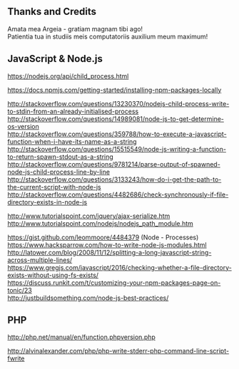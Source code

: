 Thanks and Credits
--------------------------------------------------------------------------------
Amata mea Argeia - gratiam magnam tibi ago!  
Patientia tua in studiis meis computatoriis auxilium meum maximum!  

## JavaScript & Node.js
https://nodejs.org/api/child_process.html  

https://docs.npmjs.com/getting-started/installing-npm-packages-locally  

http://stackoverflow.com/questions/13230370/nodejs-child-process-write-to-stdin-from-an-already-initialised-process  
http://stackoverflow.com/questions/14989081/node-js-to-get-determine-os-version  
http://stackoverflow.com/questions/359788/how-to-execute-a-javascript-function-when-i-have-its-name-as-a-string  
http://stackoverflow.com/questions/15515549/node-js-writing-a-function-to-return-spawn-stdout-as-a-string  
http://stackoverflow.com/questions/9781214/parse-output-of-spawned-node-js-child-process-line-by-line  
http://stackoverflow.com/questions/3133243/how-do-i-get-the-path-to-the-current-script-with-node-js  
http://stackoverflow.com/questions/4482686/check-synchronously-if-file-directory-exists-in-node-js  

http://www.tutorialspoint.com/jquery/ajax-serialize.htm
http://www.tutorialspoint.com/nodejs/nodejs_path_module.htm  

https://gist.github.com/leommoore/4484379 (Node - Processes)  
https://www.hacksparrow.com/how-to-write-node-js-modules.html  
http://latower.com/blog/2008/11/12/splitting-a-long-javascript-string-across-multiple-lines/  
https://www.gregjs.com/javascript/2016/checking-whether-a-file-directory-exists-without-using-fs-exists/  
https://discuss.runkit.com/t/customizing-your-npm-packages-page-on-tonic/23  
http://justbuildsomething.com/node-js-best-practices/  

## PHP
http://php.net/manual/en/function.phpversion.php  

http://alvinalexander.com/php/php-write-stderr-php-command-line-script-fwrite  
